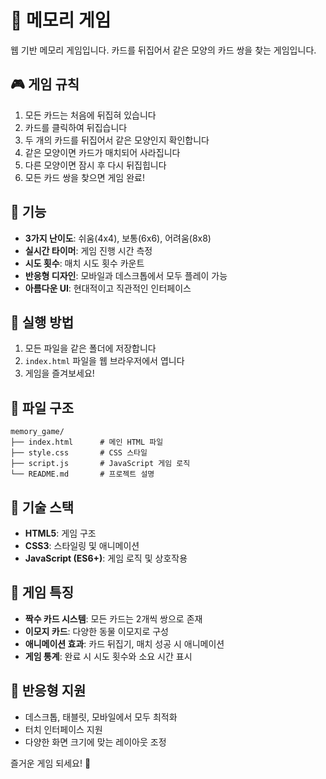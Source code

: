 # 🧠 메모리 게임

웹 기반 메모리 게임입니다. 카드를 뒤집어서 같은 모양의 카드 쌍을 찾는 게임입니다.

## 🎮 게임 규칙

1. 모든 카드는 처음에 뒤집혀 있습니다
2. 카드를 클릭하여 뒤집습니다
3. 두 개의 카드를 뒤집어서 같은 모양인지 확인합니다
4. 같은 모양이면 카드가 매치되어 사라집니다
5. 다른 모양이면 잠시 후 다시 뒤집힙니다
6. 모든 카드 쌍을 찾으면 게임 완료!

## 🎯 기능

- **3가지 난이도**: 쉬움(4x4), 보통(6x6), 어려움(8x8)
- **실시간 타이머**: 게임 진행 시간 측정
- **시도 횟수**: 매치 시도 횟수 카운트
- **반응형 디자인**: 모바일과 데스크톱에서 모두 플레이 가능
- **아름다운 UI**: 현대적이고 직관적인 인터페이스

## 🚀 실행 방법

1. 모든 파일을 같은 폴더에 저장합니다
2. `index.html` 파일을 웹 브라우저에서 엽니다
3. 게임을 즐겨보세요!

## 📁 파일 구조

```
memory_game/
├── index.html      # 메인 HTML 파일
├── style.css       # CSS 스타일
├── script.js       # JavaScript 게임 로직
└── README.md       # 프로젝트 설명
```

## 🎨 기술 스택

- **HTML5**: 게임 구조
- **CSS3**: 스타일링 및 애니메이션
- **JavaScript (ES6+)**: 게임 로직 및 상호작용

## 🎯 게임 특징

- **짝수 카드 시스템**: 모든 카드는 2개씩 쌍으로 존재
- **이모지 카드**: 다양한 동물 이모지로 구성
- **애니메이션 효과**: 카드 뒤집기, 매치 성공 시 애니메이션
- **게임 통계**: 완료 시 시도 횟수와 소요 시간 표시

## 📱 반응형 지원

- 데스크톱, 태블릿, 모바일에서 모두 최적화
- 터치 인터페이스 지원
- 다양한 화면 크기에 맞는 레이아웃 조정

즐거운 게임 되세요! 🎉 